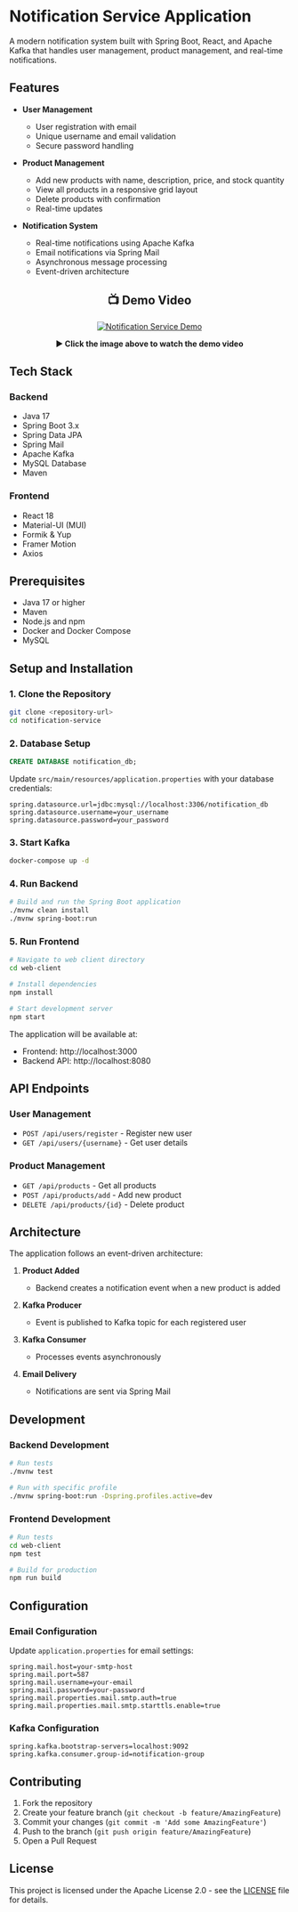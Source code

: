 # Notification Service Application

A modern notification system built with Spring Boot, React, and Apache Kafka that handles user management, product management, and real-time notifications.

## Features

- **User Management**
  - User registration with email
  - Unique username and email validation
  - Secure password handling

- **Product Management**
  - Add new products with name, description, price, and stock quantity
  - View all products in a responsive grid layout
  - Delete products with confirmation
  - Real-time updates

- **Notification System**
  - Real-time notifications using Apache Kafka
  - Email notifications via Spring Mail
  - Asynchronous message processing
  - Event-driven architecture

<div align="center">
  
## 📺 Demo Video
[![Notification Service Demo](https://img.youtube.com/vi/1_U_G_qlclA/0.jpg)](https://youtu.be/1_U_G_qlclA?si=xvVdyd1vkubYBR8N)
  
**▶️ Click the image above to watch the demo video**

</div>

## Tech Stack

### Backend
- Java 17
- Spring Boot 3.x
- Spring Data JPA
- Spring Mail
- Apache Kafka
- MySQL Database
- Maven

### Frontend
- React 18
- Material-UI (MUI)
- Formik & Yup
- Framer Motion
- Axios

## Prerequisites

- Java 17 or higher
- Maven
- Node.js and npm
- Docker and Docker Compose
- MySQL

## Setup and Installation

### 1. Clone the Repository
```bash
git clone <repository-url>
cd notification-service
```

### 2. Database Setup
```sql
CREATE DATABASE notification_db;
```

Update `src/main/resources/application.properties` with your database credentials:
```properties
spring.datasource.url=jdbc:mysql://localhost:3306/notification_db
spring.datasource.username=your_username
spring.datasource.password=your_password
```

### 3. Start Kafka
```bash
docker-compose up -d
```

### 4. Run Backend
```bash
# Build and run the Spring Boot application
./mvnw clean install
./mvnw spring-boot:run
```

### 5. Run Frontend
```bash
# Navigate to web client directory
cd web-client

# Install dependencies
npm install

# Start development server
npm start
```

The application will be available at:
- Frontend: http://localhost:3000
- Backend API: http://localhost:8080

## API Endpoints

### User Management
- `POST /api/users/register` - Register new user
- `GET /api/users/{username}` - Get user details

### Product Management
- `GET /api/products` - Get all products
- `POST /api/products/add` - Add new product
- `DELETE /api/products/{id}` - Delete product

## Architecture

The application follows an event-driven architecture:

1. **Product Added**
   - Backend creates a notification event when a new product is added

2. **Kafka Producer**
   - Event is published to Kafka topic for each registered user

3. **Kafka Consumer**
   - Processes events asynchronously

4. **Email Delivery**
   - Notifications are sent via Spring Mail

## Development

### Backend Development
```bash
# Run tests
./mvnw test

# Run with specific profile
./mvnw spring-boot:run -Dspring.profiles.active=dev
```

### Frontend Development
```bash
# Run tests
cd web-client
npm test

# Build for production
npm run build
```

## Configuration

### Email Configuration
Update `application.properties` for email settings:
```properties
spring.mail.host=your-smtp-host
spring.mail.port=587
spring.mail.username=your-email
spring.mail.password=your-password
spring.mail.properties.mail.smtp.auth=true
spring.mail.properties.mail.smtp.starttls.enable=true
```

### Kafka Configuration
```properties
spring.kafka.bootstrap-servers=localhost:9092
spring.kafka.consumer.group-id=notification-group
```

## Contributing

1. Fork the repository
2. Create your feature branch (`git checkout -b feature/AmazingFeature`)
3. Commit your changes (`git commit -m 'Add some AmazingFeature'`)
4. Push to the branch (`git push origin feature/AmazingFeature`)
5. Open a Pull Request

## License

This project is licensed under the Apache License 2.0 - see the [LICENSE](LICENSE) file for details.
